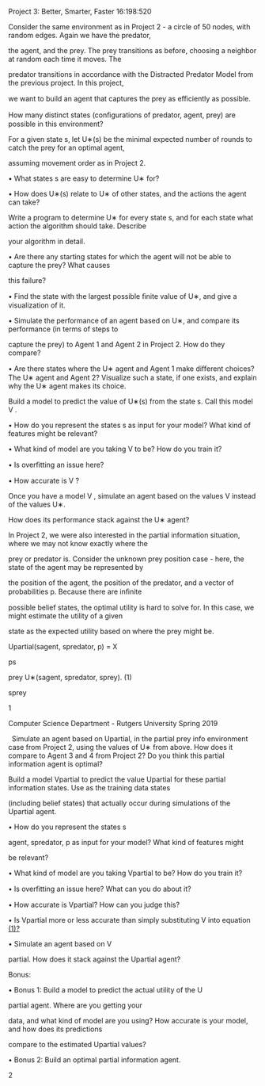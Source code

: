 

Project 3: Better, Smarter, Faster 16:198:520

Consider the same environment as in Project 2 - a circle of 50 nodes, with random edges. Again we have the predator,

the agent, and the prey. The prey transitions as before, choosing a neighbor at random each time it moves. The

predator transitions in accordance with the Distracted Predator Model from the previous project. In this project,

we want to build an agent that captures the prey as eﬃciently as possible.

How many distinct states (conﬁgurations of predator, agent, prey) are possible in this environment?

For a given state s, let U∗(s) be the minimal expected number of rounds to catch the prey for an optimal agent,

assuming movement order as in Project 2.

• What states s are easy to determine U∗ for?

• How does U∗(s) relate to U∗ of other states, and the actions the agent can take?

Write a program to determine U∗ for every state s, and for each state what action the algorithm should take. Describe

your algorithm in detail.

• Are there any starting states for which the agent will not be able to capture the prey? What causes

this failure?

• Find the state with the largest possible ﬁnite value of U∗, and give a visualization of it.

• Simulate the performance of an agent based on U∗, and compare its performance (in terms of steps to

capture the prey) to Agent 1 and Agent 2 in Project 2. How do they compare?

• Are there states where the U∗ agent and Agent 1 make diﬀerent choices? The U∗ agent and Agent 2?
 Visualize such a state, if one exists, and explain why the U∗ agent makes its choice.

Build a model to predict the value of U∗(s) from the state s. Call this model V .

• How do you represent the states s as input for your model? What kind of features might be relevant?

• What kind of model are you taking V to be? How do you train it?

• Is overﬁtting an issue here?

• How accurate is V ?

Once you have a model V , simulate an agent based on the values V instead of the values U∗.

How does its performance stack against the U∗ agent?

In Project 2, we were also interested in the partial information situation, where we may not know exactly where the

prey or predator is. Consider the unknown prey position case - here, the state of the agent may be represented by

the position of the agent, the position of the predator, and a vector of probabilities p. Because there are inﬁnite

possible belief states, the optimal utility is hard to solve for. In this case, we might estimate the utility of a given

state as the expected utility based on where the prey might be.

Upartial(sagent, spredator, p) = X

ps

prey U∗(sagent, spredator, sprey). (1)

sprey

1




<a name="br2"></a>Computer Science Department - Rutgers University Spring 2019

` `Simulate an agent based on Upartial, in the partial prey info environment case from Project 2, using the
values of U∗ from above. How does it compare to Agent 3 and 4 from Project 2? Do you think this partial information agent is optimal?

Build a model Vpartial to predict the value Upartial for these partial information states. Use as the training data states

(including belief states) that actually occur during simulations of the Upartial agent.

• How do you represent the states s

agent, spredator, p as input for your model? What kind of features might

be relevant?

• What kind of model are you taking Vpartial to be? How do you train it?

• Is overﬁtting an issue here? What can you do about it?

• How accurate is Vpartial? How can you judge this?

• Is Vpartial more or less accurate than simply substituting V into equation [(1)?](#br1)

• Simulate an agent based on V

partial. How does it stack against the Upartial agent?

Bonus:

• Bonus 1: Build a model to predict the actual utility of the U

partial agent. Where are you getting your

data, and what kind of model are you using? How accurate is your model, and how does its predictions

compare to the estimated Upartial values?

• Bonus 2: Build an optimal partial information agent.

2
